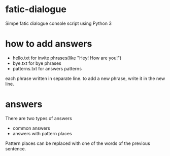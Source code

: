 # fatic-dialogue
Simpe fatic dialogue console script using Python 3

# how to add answers

- hello.txt for invite phrases(like "Hey! How are you!")
- bye.txt for bye phrases
- patterns.txt for answers patterns

each phrase written in separate line. to add a new phrase, write it in the new line.

# answers

There are two types of answers
- common answers
- answers with pattern places

Pattern places can be replaced with one of the words of the previous sentence.


